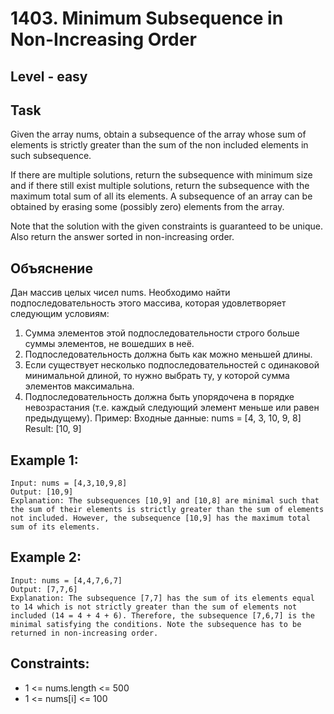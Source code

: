 # 1403. Minimum Subsequence in Non-Increasing Order


## Level - easy


## Task
Given the array nums, obtain a subsequence of the array whose sum of elements is strictly greater than the sum of the non included elements in such subsequence. 

If there are multiple solutions, return the subsequence with minimum size and if there still exist multiple solutions, return the subsequence with the maximum total sum of all its elements. A subsequence of an array can be obtained by erasing some (possibly zero) elements from the array. 

Note that the solution with the given constraints is guaranteed to be unique. Also return the answer sorted in non-increasing order.


## Объяснение
Дан массив целых чисел nums. Необходимо найти подпоследовательность этого массива, которая удовлетворяет следующим условиям:
1. Сумма элементов этой подпоследовательности строго больше суммы элементов, не вошедших в неё.
2. Подпоследовательность должна быть как можно меньшей длины.
3. Если существует несколько подпоследовательностей с одинаковой минимальной длиной, то нужно выбрать ту, у которой сумма элементов максимальна.
4. Подпоследовательность должна быть упорядочена в порядке невозрастания (т.е. каждый следующий элемент меньше или равен предыдущему).
Пример:
Входные данные:
nums = [4, 3, 10, 9, 8]
Result: [10, 9]


## Example 1:
```
Input: nums = [4,3,10,9,8]
Output: [10,9] 
Explanation: The subsequences [10,9] and [10,8] are minimal such that the sum of their elements is strictly greater than the sum of elements not included. However, the subsequence [10,9] has the maximum total sum of its elements. 
```

## Example 2:
```
Input: nums = [4,4,7,6,7]
Output: [7,7,6] 
Explanation: The subsequence [7,7] has the sum of its elements equal to 14 which is not strictly greater than the sum of elements not included (14 = 4 + 4 + 6). Therefore, the subsequence [7,6,7] is the minimal satisfying the conditions. Note the subsequence has to be returned in non-increasing order.  
```


## Constraints:
- 1 <= nums.length <= 500
- 1 <= nums[i] <= 100